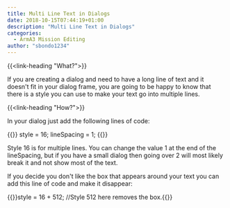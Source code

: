 ```yaml
---
title: Multi Line Text in Dialogs
date: 2018-10-15T07:44:19+01:00
description: "Multi Line Text in Dialogs"
categories:
  - ArmA3 Mission Editing
author: "sbondo1234"
---
```


{{<link-heading "What?">}}

If you are creating a dialog and need to have a long line of text and it doesn't fit in your dialog frame, you are going to be happy to know that there is a style you can use to make your text go into multiple lines.

{{<link-heading "How?">}}

In your dialog just add the following lines of code:

{{<highlight C>}}
style = 16;
lineSpacing = 1;
{{</highlight>}}

Style 16 is for multiple lines. You can change the value 1 at the end of the lineSpacing, but if you have a small dialog then going over 2 will most likely break it and not show most of the text.

If you decide you don't like the box that appears around your text you can add this line of code and make it disappear:

{{<highlight C>}}style = 16 + 512; //Style 512 here removes the box.{{</highlight>}}
